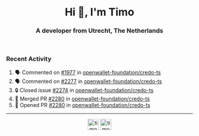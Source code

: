<h1 align="center">Hi 👋, I'm Timo</h1>
<h3 align="center">A developer from Utrecht, The Netherlands</h3>
<br/>
<!-- https://github.com/rahuldkjain/github-profile-readme-generator --!>

<!--  <p align="left"><img src="https://github-readme-stats.vercel.app/api?username=timoglastra&show_icons=true&count_private=true&" alt="timoglastra" /></p> --!>

<!--
Github language stats
<p align="left"><img src="https://github-readme-stats.vercel.app/api/top-langs/?username=timoglastra&layout=compact" alt="timoglastra" /><p>
-->

<!-- Codestats language stats -->
<!-- <p align="left"><img src="https://codestats-readme.vercel.app/api/top-langs/?username=timoglastra&layout=compact&language_count=12" alt="timoglastra" /><p>    --!>
  
<h3>Recent Activity</h3>

<!--START_SECTION:activity-->
1. 🗣 Commented on [#1977](https://github.com/openwallet-foundation/credo-ts/issues/1977#issuecomment-2868900830) in [openwallet-foundation/credo-ts](https://github.com/openwallet-foundation/credo-ts)
2. 🗣 Commented on [#2277](https://github.com/openwallet-foundation/credo-ts/issues/2277#issuecomment-2868781995) in [openwallet-foundation/credo-ts](https://github.com/openwallet-foundation/credo-ts)
3. 🔒 Closed issue [#2274](https://github.com/openwallet-foundation/credo-ts/issues/2274) in [openwallet-foundation/credo-ts](https://github.com/openwallet-foundation/credo-ts)
4. 🎉 Merged PR [#2280](https://github.com/openwallet-foundation/credo-ts/pull/2280) in [openwallet-foundation/credo-ts](https://github.com/openwallet-foundation/credo-ts)
5. 💪 Opened PR [#2280](https://github.com/openwallet-foundation/credo-ts/pull/2280) in [openwallet-foundation/credo-ts](https://github.com/openwallet-foundation/credo-ts)
<!--END_SECTION:activity-->

---

<p align="center">
<a href="https://twitter.com/timoglastra" target="blank"><img align="center" src="https://cdn.jsdelivr.net/npm/simple-icons@3.0.1/icons/twitter.svg" alt="timoglastra" height="30" width="30" /></a>
<a href="https://linkedin.com/in/timoglastra" target="blank"><img align="center" src="https://cdn.jsdelivr.net/npm/simple-icons@3.0.1/icons/linkedin.svg" alt="timoglastra" height="30" width="30" /></a>
</p>



